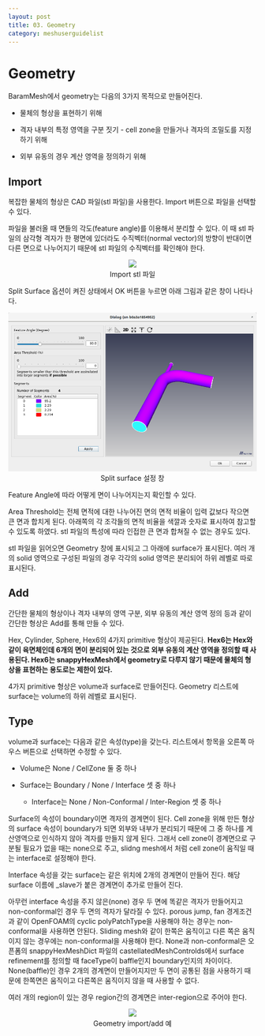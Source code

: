 ```yaml
---
layout: post
title: 03. Geometry
category: meshuserguidelist
---
```


# Geometry

BaramMesh에서 geometry는 다음의 3가지 목적으로 만들어진다.

+ 물체의 형상을 표현하기 위해

+ 격자 내부의 특정 영역을 구분 짓기 - cell zone을 만들거나 격자의 조밀도를 지정하기 위해

+ 외부 유동의 경우 계산 영역을 정의하기 위해

## Import

복잡한 물체의 형상은 CAD 파일(stl 파일)을 사용한다. Import 버튼으로 파일을 선택할 수 있다. 

파일을 불러올 때 면들의 각도(feature angle)를 이용해서 분리할 수 있다. 이 때 stl 파일의 삼각형 격자가 한 평면에 있더라도 수직벡터(normal vector)의 방향이 반대이면 다른 면으로 나누어지기 때문에 stl 파일의 수직벡터를 확인해야 한다.

<p style="text-align: center">
    <img src="https://github.com/nextfoam/baram-pages/raw/main/screenshots/pic/mesh_split.png"><br> Import stl 파일
</p>

Split Surface 옵션이 켜진 상태에서 OK 버튼을 누르면 아래 그림과 같은 창이 나타나다.

<p style="text-align: center">
    <img src="https://github.com/nextfoam/baram-pages/raw/main/screenshots/pic/mesh_split-1.png"><br> Split surface 설정 창
</p>

Feature Angle에 따라 어떻게 면이 나누어지는지 확인할 수 있다.

Area Threshold는 전체 면적에 대한 나누어진 면의 면적 비율이 입력 값보다 작으면 큰 면과 합치게 된다. 아래쪽의 각 조각들의 면적 비율을 색깔과 숫자로 표시하여 참고할 수 있도록 하였다. stl 파일의 특성에 따라 인접한 큰 면과 합쳐질 수 없는 경우도 있다. 

stl 파일을 읽어오면 Geometry 창에 표시되고 그 아래에 surface가 표시된다. 여러 개의 solid 영역으로 구성된 파일의 경우 각각의 solid 영역은 분리되어 하위 레벨로 따로 표시된다.

## Add

간단한 물체의 형상이나 격자 내부의 영역 구분, 외부 유동의 계산 영역 정의 등과 같이 간단한 형상은 Add를 통해 만들 수 있다. 

Hex, Cylinder, Sphere, Hex6의 4가지 primitive 형상이 제공된다. __Hex6는 Hex와 같이 육면체인데 6개의 면이 분리되어 있는 것으로 외부 유동의 계산 영역을 정의할 때 사용된다. Hex6는 snappyHexMesh에서 geometry로 다루지 않기 때문에 물체의 형상을 표현하는 용도로는 제한이 있다.__ 

4가지 primitive 형상은 volume과 surface로 만들어진다. Geometry 리스트에 surface는 volume의  하위 레벨로 표시된다. 

## Type

volume과 surface는 다음과 같은 속성(type)을 갖는다. 리스트에서 항목을 오른쪽 마우스 버튼으로 선택하면 수정할 수 있다.

+ Volume은 None / CellZone 둘 중 하나

+ Surface는 Boundary / None / Interface 셋 중 하나

    * Interface는 None / Non-Conformal / Inter-Region 셋 중 하나

Surface의 속성이 boundary이면 격자의 경계면이 된다. Cell zone을 위해 만든 형상의 surface 속성이 boundary가 되면 외부와 내부가 분리되기 때문에 그 중 하나를 계산영역으로 인식하지 않아 격자를 만들지 않게 된다. 그래서 cell zone이 경계면으로 구분될 필요가 없을 때는 none으로 주고, slidng mesh에서 처럼 cell zone이 움직일 때는 interface로 설정해야 한다. 

Interface 속성을 갖는 surface는 같은 위치에 2개의 경계면이 만들어 진다. 해당 surface 이름에 _slave가 붙은 경계면이 추가로 만들어 진다. 

아무런 interface 속성을 주지 않은(none) 경우 두 면에 똑같은 격자가 만들어지고 non-conformal인 경우 두 면의 격자가 달라질 수 있다. porous jump, fan 경게조건과 같이 OpenFOAM의 cyclic polyPatchType을 사용해야 하는 경우는 non-conformal을 사용하면 안된다. Sliding mesh와 같이 한쪽은 움직이고 다른 쪽은 움직이지 않는 경우에는 non-conformal을 사용해야 한다. None과 non-conformal은 오픈폼의 snappyHexMeshDict 파일의 castellatedMeshControlds에서 surface refinement를 정의할 때 faceType이 baffle인지 boundary인지의 차이이다. None(baffle)인 경우 2개의 경계면이 만들어지지만 두 면이 공통된 점을 사용하기 때문에 한쪽면은 움직이고 다른쪽은 움직이지 않을 때 사용할 수 없다.

여러 개의 region이 있는 경우 region간의 경계면은 inter-region으로 주어야 한다.

<p style="text-align: center">
    <img src="https://github.com/nextfoam/baram-pages/raw/main/screenshots/pic/mesh_geometry.png"><br> Geometry import/add 예
</p>




